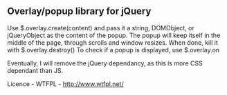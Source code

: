 Overlay/popup library for jQuery
--------------------------------

Use $.overlay.create(content) and pass it a string, DOMObject, or jQueryObject as the content of the popup.
The popup will keep itself in the middle of the page, through scrolls and window resizes.
When done, kill it with $.overlay.destroy()
To check if a popup is displayed, use $.overlay.on

Eventually, I will remove the jQuery dependancy, as this is more CSS dependant than JS.



Licence - WTFPL - http://www.wtfpl.net/
